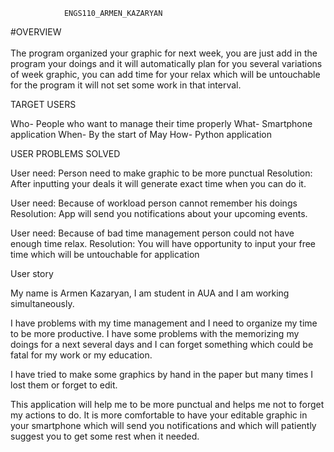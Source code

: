                 ENGS110_ARMEN_KAZARYAN
#OVERVIEW<br>                           
The program organized your graphic for next week, you are just add in the program your doings and it will automatically plan for you several variations of week graphic, you can add time for your relax which will be untouchable for the program it will not set some work in that interval.


TARGET USERS

Who- People who want to manage their time properly
What- Smartphone application
When- By the start of May
How- Python application

USER PROBLEMS SOLVED

User need: Person need to make graphic to be more punctual 
Resolution: After inputting your deals it will generate exact time when you can do it. 

User need: Because of workload person cannot remember his doings  
Resolution: App will send you notifications about your upcoming events.

User need: Because of bad time management person could not have enough time relax.
Resolution: You will have opportunity to input your free time which will be untouchable for application 

 

User story

My name is Armen Kazaryan, I am student in AUA and I am working simultaneously.

I have problems with my time management and I need to organize my time to be more productive.
I have some problems with the memorizing my doings for a next several days and I can forget something which could be fatal for my work or my education.

I have tried to make some graphics by hand in the paper but many times I lost them or forget to edit. 

This application will help me to be more punctual and helps me not to forget my actions to do.
It is more comfortable to have your editable graphic in your smartphone which will send you notifications and which will patiently suggest you to get some rest when it needed.  


